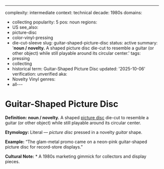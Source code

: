 ---
complexity: intermediate
context: technical
decade: 1980s
domains:
- collecting
popularity: 5
pos: noun
regions:
- US
see_also:
- picture-disc
- color-vinyl-pressing
- die-cut-sleeve
slug: guitar-shaped-picture-disc
status: active
summary: '**noun / novelty.** A shaped picture disc die-cut to resemble a guitar (or
  other object) while still playable around its circular center.'
tags:
- pressing
- collecting
- historical
term: Guitar-Shaped Picture Disc
updated: '2025-10-06'
verification: unverified
aka:
- Novelty Vinyl
genres:
- all---

# Guitar-Shaped Picture Disc

**Definition:** **noun / novelty.** A shaped [picture disc](../p/picture-disc/) die-cut to resemble a guitar (or other object) while still playable around its circular center.

**Etymology:** Literal — *picture disc* pressed in a novelty *guitar* shape.

**Example:** “The glam-metal promo came on a neon-pink guitar-shaped picture disc for record-store displays.”

**Cultural Note:** * A 1980s marketing gimmick for collectors and display pieces.

